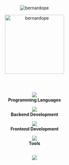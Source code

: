 <br>
<div align="center">
  <p align="center"><img src="https://github-readme-streak-stats.herokuapp.com/?user=bernardope&theme=onedark&include_all_commits" alt="bernardope" /></p>
  <p align="center"><img src="https://github-readme-stats-livid-xi-11.vercel.app/api/top-langs?username=bernardope&langs_count=10&show_icons=true&locale=en&layout=compact&theme=onedark" alt="bernardope" height="192px"/></p>
</div>

##
<div align="center">
  <br>
  <p align="center">
    <img src="https://skillicons.dev/icons?i=kotlin,java,js,ts,python,c&perline=7" />
    <br/>
    <b>Programming Languages</b>
    <br/>
  </p> 

  <p align="center">
    <img src="https://skillicons.dev/icons?i=nodejs,express,spring,mongodb,postgres,elasticsearch&perline=10" />
    <br/>
    <b>Backend Development</b>
    <br/>
  </p> 

  <p align="center">
    <img src="https://skillicons.dev/icons?i=html,css&perline=6" />
    <br/>
    <b>Frontend Development</b>
    <br/>
  </p> 

  <p align="center">
    <img src="https://skillicons.dev/icons?i=git,github,vscode,idea,pycharm&perline=5" />
    <br/>
    <b>Tools</b>
    <br/>
</div>

##

<p align="center">
   <div align="center">
      <a href="https://linkedin.com/in/bernardope">
  		<img src="https://skillicons.dev/icons?i=linkedin"></a>
   </div>
</p>



